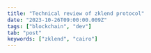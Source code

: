 ```yaml
---
title: "Technical review of zklend protocol"
date: "2023-10-26T09:00:00.009Z"
tags: ["blockchain", "dev"]
tab: "post"
keywords: ["zklend", "cairo"]
---
```





